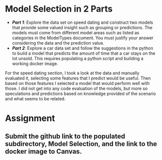 # Model Selection in 2 Parts

* ***Part 1***: Explore the data set on speed dating and construct two models that provide some valued insight such as grouping or predictions. The models must come from different model areas such as listed as categories in the ModelTypes document. You must justify your answer considering the data and the prediction value.  
* ***Part 2***: Explore a car data set and follow the suggestions in the python to build a model that predicts the amount of time that a car stays on the lot unsold.  This requires populating a python script and building a working docker image.


For the speed dating section, I took a look at the data and manually evaluated it, selecting some features that I predict would be useful. Then based on those features I selected a model that would perform well with those. I did not get into any code evaluation of the models, but more so speculations and predictions based on knowledge provided of the scenario and what seems to be related.

# Assignment

## Submit the github link to the populated subdirectory, Model Selection, and the link to the docker image to Canvas.